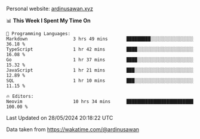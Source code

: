 Personal website: [ardinusawan.xyz](https://ardinusawan.xyz)

<!--START_SECTION:waka-->
📊 **This Week I Spent My Time On** 

```text
💬 Programming Languages: 
Markdown                 3 hrs 49 mins       █████████░░░░░░░░░░░░░░░░   36.18 % 
TypeScript               1 hr 42 mins        ████░░░░░░░░░░░░░░░░░░░░░   16.08 % 
Go                       1 hr 37 mins        ████░░░░░░░░░░░░░░░░░░░░░   15.32 % 
JavaScript               1 hr 21 mins        ███░░░░░░░░░░░░░░░░░░░░░░   12.89 % 
SQL                      1 hr 10 mins        ███░░░░░░░░░░░░░░░░░░░░░░   11.15 % 

🔥 Editors: 
Neovim                   10 hrs 34 mins      █████████████████████████   100.00 % 
```


 Last Updated on 28/05/2024 20:18:22 UTC
<!--END_SECTION:waka-->
Data taken from https://wakatime.com/@ardinusawan
